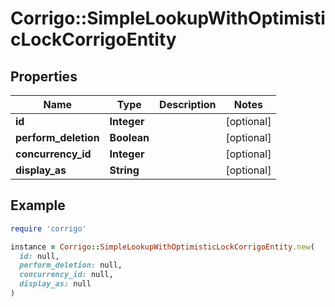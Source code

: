 # Corrigo::SimpleLookupWithOptimisticLockCorrigoEntity

## Properties

| Name | Type | Description | Notes |
| ---- | ---- | ----------- | ----- |
| **id** | **Integer** |  | [optional] |
| **perform_deletion** | **Boolean** |  | [optional] |
| **concurrency_id** | **Integer** |  | [optional] |
| **display_as** | **String** |  | [optional] |

## Example

```ruby
require 'corrigo'

instance = Corrigo::SimpleLookupWithOptimisticLockCorrigoEntity.new(
  id: null,
  perform_deletion: null,
  concurrency_id: null,
  display_as: null
)
```

